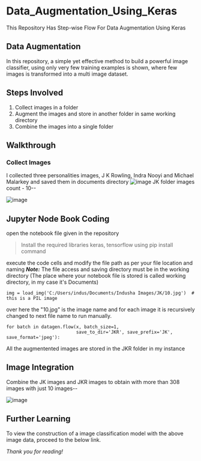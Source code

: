 # Data_Augmentation_Using_Keras
This Repository Has Step-wise Flow For Data Augmentation Using Keras

## Data Augmentation
In this repository, a simple yet effective method to build a powerful image classifier, using only very few training examples is shown, where few images is transformed into a multi image dataset.

## Steps Involved

1. Collect images in a folder
2. Augment the images and store in another folder in same working directory
3. Combine the images into a single folder

## Walkthrough

### Collect Images

I collected three personalities images, J K Rowling, Indra Nooyi and Michael Malarkey and saved them in documents directory
![image](https://user-images.githubusercontent.com/71513343/211204491-2cba764e-1655-404c-a64b-38edf215e417.png)
JK folder images count - 10--

![image](https://user-images.githubusercontent.com/71513343/211205684-71d0307e-e214-4399-9f65-e41c992771af.png)


## Jupyter Node Book Coding

open the notebook file given in the repository 
> Install the required libraries keras, tensorflow using pip install command

execute the code cells and modify the file path as per your file location and naming
***Note:*** The file access and saving directory must be in the working directory (The place where your notebook file is stored is called working directory, in my case it's Documents)

```
img = load_img('C:/Users/indus/Documents/Indusha Images/JK/10.jpg')  # this is a PIL image

```

over here the "10.jpg" is the image name and for each image it is recursively changed to next file name to run manually.

```
for batch in datagen.flow(x, batch_size=1,
                          save_to_dir='JKR', save_prefix='JK', save_format='jpeg'):
```
All the augmentented images are stored in the JKR folder in my instance

## Image Integration

Combine the JK images and JKR images to obtain with more than 308 images with just 10 images--

![image](https://user-images.githubusercontent.com/71513343/211205749-bd5b5984-1e01-4d78-b14c-74f7fb463c67.png)



## Further Learning

To view the construction of a image classification model with the above image data, proceed to the below link.



*Thank you for reading!*
